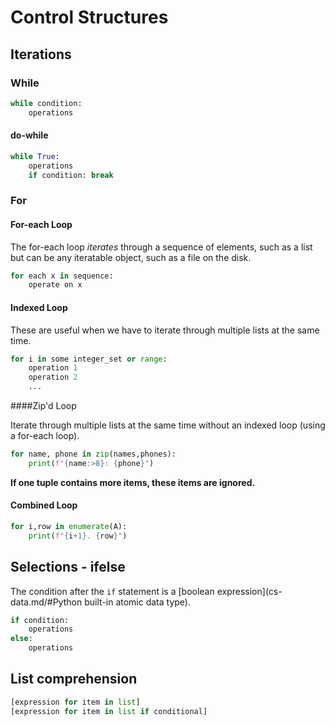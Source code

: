 # Control Structures

## Iterations

### While

```python
while condition:
    operations
```

#### do-while

```python
while True:
  	operations
    if condition: break
```

### For

#### For-each Loop

The for-each loop *iterates* through a sequence of elements, such as a list but can be any iteratable object, such as a file on the disk. 

```python
for each x in sequence:
    operate on x
```

#### Indexed Loop

These are useful when we have to iterate through multiple lists at the same time. 

```python
for i in some integer_set or range:
    operation 1
    operation 2
    ...
```

####Zip'd Loop

Iterate through multiple lists at the same time without an indexed loop (using a for-each loop).

```python
for name, phone in zip(names,phones):
    print(f"{name:>8}: {phone}")
```

**If one tuple contains more items, these items are ignored.**

#### Combined Loop

```python
for i,row in enumerate(A):
    print(f"{i+1}. {row}")
```

## Selections - ifelse

The condition after the  `if` statement is a [boolean expression](cs-data.md/#Python built-in atomic data type).

```python
if condition:
    operations
else:
    operations
```

## List comprehension

```python
[expression for item in list]
[expression for item in list if conditional]
```

